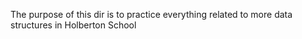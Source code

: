 The purpose of this dir is to practice everything related to more data structures in Holberton School
